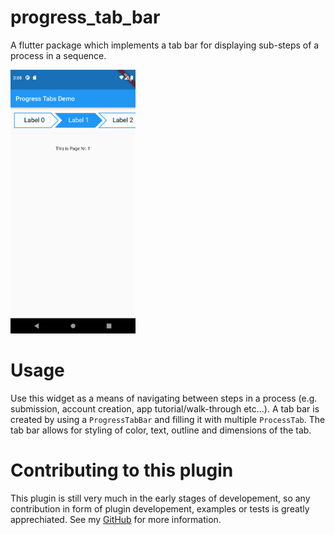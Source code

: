 # progress_tab_bar
A flutter package which implements a tab bar for displaying sub-steps of a process in a sequence.

<img src="https://raw.githubusercontent.com/underwhelmingToaster/progress_tab_bar/master/example/images/example1.png" alt="Example 1" width="200"/>

# Usage

Use this widget as a means of navigating between steps in a process (e.g. submission, account creation, app tutorial/walk-through etc...). 
A tab bar is created by using a `ProgressTabBar` and filling it with multiple `ProcessTab`. The tab bar allows for styling 
of color, text, outline and dimensions of the tab.

# Contributing to this plugin
This plugin is still very much in the early stages of developement, so any contribution in form of
plugin developement, examples or tests is greatly apprechiated. See my [GitHub](https://github.com/underwhelmingToaster/progress_tab_bar) for more information.
